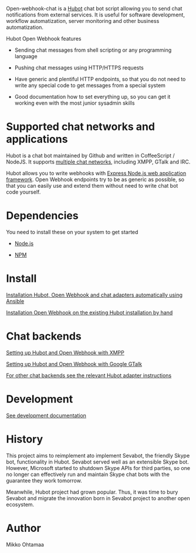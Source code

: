 
Open-webhook-chat is a [Hubot](https://hubot.github.com/) chat bot script allowing you
to send chat notifications from external services.
It is useful for software development, workflow automatization, server monitoring
and other business automatization.

Hubot Open Webhook features

* Sending chat messages from shell scripting or any programming language

* Pushing chat messages using HTTP/HTTPS requests

* Have generic and plentiful HTTP endpoints, so that you do not need to write
  any special code to get messages from a special system

* Good documentation how to set everything up, so you can get it working even with the most junior sysadmin skills

# Supported chat networks and applications

Hubot is a chat bot maintained by Github and written in CoffeeScript / NodeJS.
It supports [multiple chat networks](https://github.com/github/hubot/blob/master/docs/adapters.md), including XMPP,
GTalk and IRC.

Hubot allows you to write webhooks with [Express Node.js web application framework](http://expressjs.com/).
Open Webhook endpoints try to be as generic as possible, so that you can easily use
and extend them without need to write chat bot code yourself.

# Dependencies

You need to install these on your system to get started

* [Node.js](http://nodejs.org/)

* [NPM](http://npmjs.org/)

# Install

[Installation Hubot, Open Webhook and chat adapters automatically using Ansible](docs/install.md)

[Installation Open Webhook on the existing Hubot installation by hand](docs/install.md)

# Chat backends

[Setting up Hubot and Open Webhook with XMPP](docs/xmpp.md)

[Setting up Hubot and Open Webhook with Google GTalk](docs/gtalk.md)

[For other chat backends see the relevant Hubot adapter instructions](https://github.com/github/hubot/blob/master/docs/adapters.md)

# Development

[See development documentation](docs/development.md)

# History

This project aims to reimplement ato implement Sevabot, the friendly Skype bot, functionality in Hubot.
Sevabot served well as an extensible Skype bot. However, Microsoft started to shutdown Skype APIs for third parties, so one no longer can effectively run and maintain Skype chat bots with the guarantee they work tomorrow.

Meanwhile, Hubot project had grown popular. Thus, it was time to bury Sevabot and migrate the innovation
born in Sevabot project to another open ecosystem.

# Author

Mikko Ohtamaa
